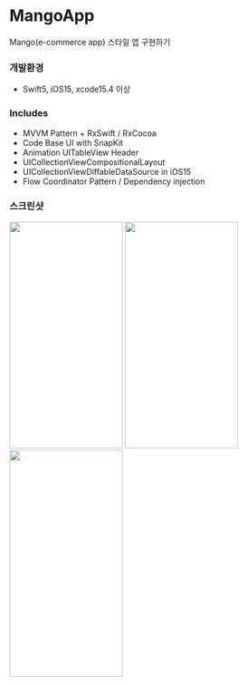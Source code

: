# MangoApp
Mango(e-commerce app) 스타일 앱 구현하기

### 개발환경
* Swift5, iOS15, xcode15.4 이상

### Includes
* MVVM Pattern + RxSwift / RxCocoa
* Code Base UI with SnapKit
* Animation UITableView Header
* UICollectionViewCompositionalLayout
* UICollectionViewDiffableDataSource in iOS15
* Flow Coordinator Pattern / Dependency injection

### 스크린샷
<p align="left">
  <img src="https://github.com/yeonyyy/MangoApp/assets/73291852/554ee3b1-8cd9-485f-bb66-3f673e4e8c92" width="200" height="400">
  <img src="https://github.com/yeonyyy/MangoApp/assets/73291852/196fa23a-1e8b-4a63-a304-971ead852f56" width="200" height="400">
  <img src="https://github.com/yeonyyy/MangoApp/assets/73291852/434fbc85-4489-41dd-b1d4-308bb4e4f6ec" width="200" height="400">
</p>

